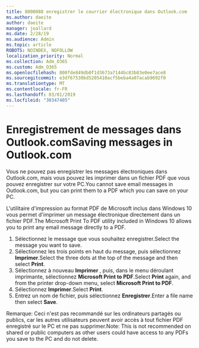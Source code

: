```yaml
---
title: 8000088 enregistrer le courrier électronique dans Outlook.com
ms.author: daeite
author: daeite
manager: joallard
ms.date: 2/28/19
ms.audience: Admin
ms.topic: article
ROBOTS: NOINDEX, NOFOLLOW
localization_priority: Normal
ms.collection: Adm_O365
ms.custom: Adm_O365
ms.openlocfilehash: 800fde849db0f1d3673a7144bc83b83e0ee7ace8
ms.sourcegitcommit: e3df67530bd5205410acf5beba4a07acab9692f0
ms.translationtype: MT
ms.contentlocale: fr-FR
ms.lasthandoff: 03/01/2019
ms.locfileid: "30347405"
---
```

# <a name="saving-messages-in-outlookcom"></a><span data-ttu-id="d23c3-102">Enregistrement de messages dans Outlook.com</span><span class="sxs-lookup"><span data-stu-id="d23c3-102">Saving messages in Outlook.com</span></span>

<span data-ttu-id="d23c3-103">Vous ne pouvez pas enregistrer les messages électroniques dans Outlook.com, mais vous pouvez les imprimer dans un fichier PDF que vous pouvez enregistrer sur votre PC.</span><span class="sxs-lookup"><span data-stu-id="d23c3-103">You cannot save email messages in Outlook.com, but you can print them to a PDF which you can save on your PC.</span></span>

<span data-ttu-id="d23c3-104">L'utilitaire d'impression au format PDF de Microsoft inclus dans Windows 10 vous permet d'imprimer un message électronique directement dans un fichier PDF.</span><span class="sxs-lookup"><span data-stu-id="d23c3-104">The Microsoft Print To PDF utility included in Windows 10 allows you to print any email message directly to a PDF.</span></span>

1. <span data-ttu-id="d23c3-105">Sélectionnez le message que vous souhaitez enregistrer.</span><span class="sxs-lookup"><span data-stu-id="d23c3-105">Select the message you want to save.</span></span>
2. <span data-ttu-id="d23c3-106">Sélectionnez les trois points en haut du message, puis sélectionnez **Imprimer**.</span><span class="sxs-lookup"><span data-stu-id="d23c3-106">Select the three dots at the top of the message and then select **Print**.</span></span>
3. <span data-ttu-id="d23c3-107">Sélectionnez à nouveau **Imprimer** , puis, dans le menu déroulant imprimante, sélectionnez **Microsoft Print to PDF**.</span><span class="sxs-lookup"><span data-stu-id="d23c3-107">Select **Print** again, and from the printer drop-down menu, select **Microsoft Print to PDF**.</span></span>
4. <span data-ttu-id="d23c3-108">Sélectionnez **Imprimer**.</span><span class="sxs-lookup"><span data-stu-id="d23c3-108">Select **Print**.</span></span>
5. <span data-ttu-id="d23c3-109">Entrez un nom de fichier, puis sélectionnez **Enregistrer**.</span><span class="sxs-lookup"><span data-stu-id="d23c3-109">Enter a file name then select **Save**.</span></span>

<span data-ttu-id="d23c3-110">Remarque: Ceci n'est pas recommandé sur les ordinateurs partagés ou publics, car les autres utilisateurs peuvent avoir accès à tout fichier PDF enregistré sur le PC et ne pas supprimer.</span><span class="sxs-lookup"><span data-stu-id="d23c3-110">Note: This is not recommended on shared or public computers as other users could have access to any PDFs you save to the PC and do not delete.</span></span>